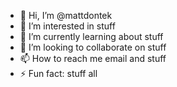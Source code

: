 - 👋 Hi, I’m @mattdontek
- 👀 I’m interested in stuff
- 🌱 I’m currently learning about stuff
- 💞️ I’m looking to collaborate on stuff
- 📫 How to reach me email and stuff
- ⚡ Fun fact: stuff all

<!---
mattdontek/mattdontek is a ✨ special ✨ repository because its `README.md` (this file) appears on your GitHub profile.
You can click the Preview link to take a look at your changes.
--->
